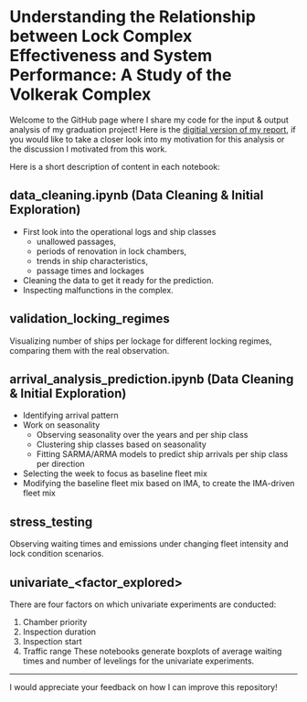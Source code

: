 # Understanding the Relationship between Lock Complex Effectiveness and System Performance: A Study of the Volkerak Complex

Welcome to the GitHub page where I share my code for the input & output analysis of my graduation project! Here is the [digitial version of my report](https://repository.tudelft.nl/islandora/object/uuid%3A0933df0a-eb9c-4d64-9f09-5da9b7566ad8?collection=education), if you would like to take a closer look into my motivation for this analysis or the discussion I motivated from this work.

Here is a short description of content in each notebook:

## data_cleaning.ipynb (Data Cleaning & Initial Exploration)
* First look into the operational logs and ship classes
    - unallowed passages, 
    - periods of renovation in lock chambers, 
    - trends in ship characteristics, 
    - passage times and lockages 
* Cleaning the data to get it ready for the prediction. 
* Inspecting malfunctions in the complex.

## validation_locking_regimes
Visualizing number of ships per lockage for different locking regimes, comparing them with the real observation.

## arrival_analysis_prediction.ipynb (Data Cleaning & Initial Exploration)
* Identifying arrival pattern
* Work on seasonality
    - Observing seasonality over the years and per ship class
    - Clustering ship classes based on seasonality
    - Fitting SARMA/ARMA models to predict ship arrivals per ship class per direction
* Selecting the week to focus as baseline fleet mix
* Modifying the baseline fleet mix based on IMA, to create the IMA-driven fleet mix

## stress_testing
Observing waiting times and emissions under changing fleet intensity and lock condition scenarios.

## univariate_<factor_explored>
There are four factors on which univariate experiments are conducted:
1. Chamber priority
2. Inspection duration
3. Inspection start
4. Traffic range
These notebooks generate boxplots of average waiting times and number of levelings for the  univariate experiments.

---

I would appreciate your feedback on how I can improve this repository!
